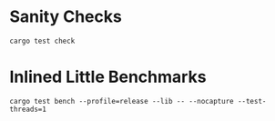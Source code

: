 # Sanity Checks
```
cargo test check
```

# Inlined Little Benchmarks
```
cargo test bench --profile=release --lib -- --nocapture --test-threads=1
```
